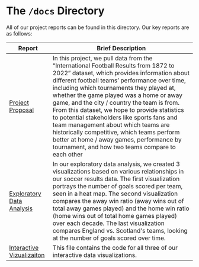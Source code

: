 
# The `/docs` Directory

All of our project reports can be found in this directory. Our key reports are 
as follows: 


|Report | Brief Description|
|---------------| -----------------|
|[Project Proposal](https://github.com/info201a-au2022/project-team-2-section-ac/blob/main/docs/p01-proposal.md) |In this project, we pull data from the “International Football Results from 1872 to 2022” dataset, which provides information about different football teams’ performance over time, including which tournaments they played at, whether the game played was a home or away game, and the city / country the team is from. From this dataset, we hope to provide statistics to potential stakeholders like sports fans and team management about which teams are historically competitive, which teams perform better at home / away games, performance by tournament, and how two teams compare to each other 
|[Exploratory Data Analysis](https://github.com/info201a-au2022/project-team-2-section-ac/blob/main/docs/index.Rmd) | In our exploratory data analysis, we created 3 visualizations based on various relationships in our soccer results data. The first visualization portrays the number of goals scored per team, seen in a heat map. The second visualization compares the away win ratio (away wins out of total away games played) and the home win ratio (home wins out of total home games played) over each decade. The last visualization compares England vs. Scotland's teams, looking at the number of goals scored over time.
|[Interactive Vizualizaiton](https://github.com/info201a-au2022/project-team-2-section-ac/blob/main/final/app/app.R) | This file contains the code for all three of our interactive data visualizations.


